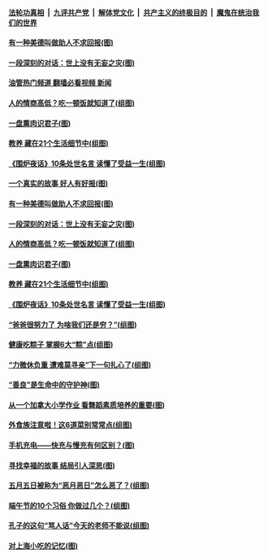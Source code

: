 ####  [法轮功真相](../../../../basic/blob/master/README.md?t=06061601) &nbsp;|&nbsp; [九评共产党](../../../../9ping.md/blob/master/README.md?t=06061601) &nbsp;|&nbsp; [解体党文化](../../../../jtdwh.md/blob/master/README.md?t=06061601)  &nbsp;|&nbsp; [共产主义的终极目的](../../../../gczydzjmd.md/blob/master/README.md?t=06061601) &nbsp;|&nbsp; [魔鬼在统治我们的世界](../../../../mgztzwmdsj.md/blob/master/README.md?t=06061601) 

#### [有一种美德叫做助人不求回报(图)](../pages/p8/1008299.md?t=06061601) 

#### [一段深刻的对话：世上没有无妄之灾(图)](../pages/p8/1008131.md?t=06061601) 

#### [油管热门频道 翻墙必看视频 新闻](http://45.76.130.85:81/youtube.html?06061601)

#### [人的情商高低？吃一顿饭就知道了(组图)](../pages/p8/1007121.md?t=06061601) 

#### [一盘熏肉识君子(图)](../pages/p8/1008142.md?t=06061601) 

#### [教养 藏在21个生活细节中(组图)](../pages/p8/1007117.md?t=06061601) 

#### [《围炉夜话》10条处世名言 读懂了受益一生(组图)](../pages/p8/1008261.md?t=06061601) 

#### [一个真实的故事 好人有好报(图)](../pages/p8/1007973.md?t=06061601) 

#### [有一种美德叫做助人不求回报(图)](../pages/p8/1008299.md?t=06061601) 

#### [一段深刻的对话：世上没有无妄之灾(图)](../pages/p8/1008131.md?t=06061601) 

#### [人的情商高低？吃一顿饭就知道了(组图)](../pages/p8/1007121.md?t=06061601) 

#### [一盘熏肉识君子(图)](../pages/p8/1008142.md?t=06061601) 

#### [教养 藏在21个生活细节中(组图)](../pages/p8/1007117.md?t=06061601) 

#### [《围炉夜话》10条处世名言 读懂了受益一生(组图)](../pages/p8/1008261.md?t=06061601) 

#### [“爸爸很努力了 为啥我们还是穷？”(组图)](../pages/p8/1008170.md?t=06061601) 

#### [健康吃粽子 掌握6大“粽”点(组图)](../pages/p8/1008258.md?t=06061601) 

#### [“力微休负重 遭难莫寻亲”下一句扎心了(组图)](../pages/p8/1007115.md?t=06061601) 

#### [“善良”是生命中的守护神(图)](../pages/p8/1008125.md?t=06061601) 

#### [从一个加拿大小学作业 看舞蹈素质培养的重要(图)](../pages/p8/1008182.md?t=06061601) 

#### [外食族注意啦！这6道菜别常常点(组图)](../pages/p8/1006653.md?t=06061601) 

#### [手机充电——快充与慢充有何区别？(图)](../pages/p8/1007977.md?t=06061601) 

#### [寻找幸福的故事 结局引人深思(图)](../pages/p8/1008043.md?t=06061601) 

#### [五月五日被称为“恶月恶日”怎么恶了？(组图)](../pages/p8/1008031.md?t=06061601) 

#### [端午节的10个习俗 你做过几个？(组图)](../pages/p8/1008022.md?t=06061601) 


#### [孔子的这句“骂人话”今天的老师不能说(组图)](../pages/p8/1007914.md?t=06061601) 

#### [对上海小吃的记忆(图)](../pages/p8/1006532.md?t=06061601) 

<img src='http://gfw-breaker.win/goodnews/indexes/p8.md' width='0px' height='0px'/>
